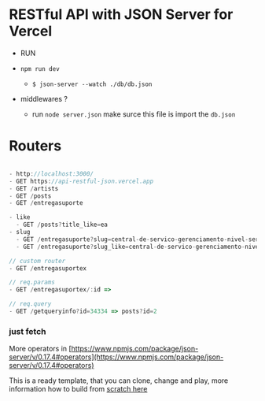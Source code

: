 # RESTful API with JSON Server for Vercel

- RUN
- `npm run dev`
  - `$ json-server --watch ./db/db.json`


- middlewares ? 
  - run `node server.json` make surce this file is import the `db.json`

# Routers

```js

- http://localhost:3000/
- GET https://api-restful-json.vercel.app
- GET /artists
- GET /posts
- GET /entregasuporte

- like
  - GET /posts?title_like=ea
- slug
  - GET /entregasuporte?slug=central-de-servico-gerenciamento-nivel-servico
  - GET /entregasuporte?slug_like=central-de-servico-gerenciamento-nivel-servico

// custom router
- GET /entregasuportex

// req.params
- GET /entregasuportex/:id => 

// req.query
- GET /getqueryinfo?id=34334 => posts?id=2


```

### just fetch 





More operators in [https://www.npmjs.com/package/json-server/v/0.17.4#operators](https://www.npmjs.com/package/json-server/v/0.17.4#operators)


This is a ready template, that you can clone, change and play, more information how to build from [scratch here](https://ivo-culic.medium.com/create-restful-api-with-json-server-and-deploy-it-to-vercel-d56061c1157a)
